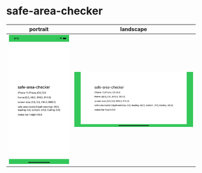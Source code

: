 # safe-area-checker

| portrait | landscape |
| ---- | ---- |
|![""](./Resources/sample1.png)|![""](./Resources/sample2.png)|
